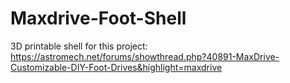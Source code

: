 # Maxdrive-Foot-Shell

3D printable shell for this project:
https://astromech.net/forums/showthread.php?40891-MaxDrive-Customizable-DIY-Foot-Drives&highlight=maxdrive

